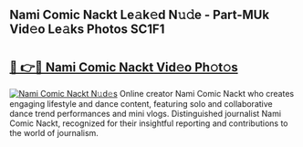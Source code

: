 ## Nami Comic Nackt Le𝚊k𝚎d N𝚞𝚍e - Part-MUk Vid𝚎o Le𝚊ks Photos SC1F1

# <h2><a href="http://fb656d.evod.top/?m=Nami+Comic+Nackt">🔗 👉🔴 Nami Comic Nackt Vid𝚎o Ph𝚘t𝚘s</a></h2>

[![Nami Comic Nackt N𝚞d𝚎s](https://i.imgur.com/8V9OHl7.gif)](http://fb656d.evod.top/?m=Nami+Comic+Nackt)
Online creator Nami Comic Nackt who creates engaging lifestyle and dance content, featuring solo and collaborative dance trend performances and mini vlogs. Distinguished journalist Nami Comic Nackt, recognized for their insightful reporting and contributions to the world of journalism. 
